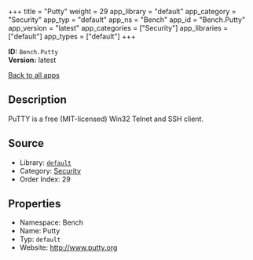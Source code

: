 ﻿+++
title = "Putty"
weight = 29
app_library = "default"
app_category = "Security"
app_typ = "default"
app_ns = "Bench"
app_id = "Bench.Putty"
app_version = "latest"
app_categories = ["Security"]
app_libraries = ["default"]
app_types = ["default"]
+++

**ID:** `Bench.Putty`  
**Version:** latest  
<!--more-->

[Back to all apps](/apps/)

## Description
PuTTY is a free (MIT-licensed) Win32 Telnet and SSH client.

## Source

* Library: [`default`](/app_libraries/default)
* Category: [Security](/app_categories/security)
* Order Index: 29

## Properties

* Namespace: Bench
* Name: Putty
* Typ: `default`
* Website: <http://www.putty.org>

